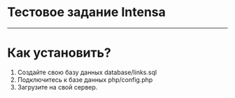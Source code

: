 # Тестовое задание Intensa
---
# Как установить?
1. Создайте свою базу данных database/links.sql
2. Подключитесь к базе данных php/config.php
3. Загрузите на свой сервер.


